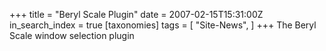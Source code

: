 +++
title = "Beryl Scale Plugin"
date = 2007-02-15T15:31:00Z
in_search_index = true
[taxonomies]
tags = [
"Site-News",
]
+++
The Beryl Scale window selection plugin
